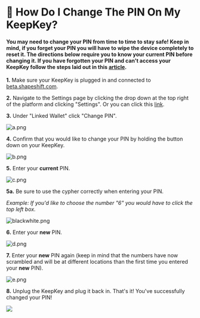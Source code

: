 # 🔭 How Do I Change The PIN On My KeepKey?

#### You may need to change your PIN from time to time to stay safe! Keep in mind, if you forget your PIN you will have to wipe the device completely to reset it. The directions below require you to know your current PIN before changing it. If you have forgotten your PIN and can't access your KeepKey follow the steps laid out in this [article](how-do-i-recover-on-my-keepkey.md).

**1.** Make sure your KeepKey is plugged in and connected to [beta.shapeshift.com](https://beta.shapeshift.com/dashboard).

**2.** Navigate to the Settings page by clicking the drop down at the top right of the platform and clicking "Settings". Or you can click this [link](https://beta.shapeshift.com/settings).

**3.** Under "Linked Wallet" click "Change PIN".

![a.png](https://shapeshift.zendesk.com/hc/article\_attachments/360013260380/a.png)

**4.** Confirm that you would like to change your PIN by holding the button down on your KeepKey.

![b.png](https://shapeshift.zendesk.com/hc/article\_attachments/360013260420/b.png)

**5.** Enter your **current** PIN.

![c.png](https://shapeshift.zendesk.com/hc/article\_attachments/360013260859/c.png)

**5a.** Be sure to use the cypher correctly when entering your PIN.

_Example: If you'd like to choose the number "6" you would have to click the top left box._

![blackwhite.png](https://shapeshift.zendesk.com/hc/article\_attachments/360091113892/blackwhite.png)

**6.** Enter your **new** PIN.

![d.png](https://shapeshift.zendesk.com/hc/article\_attachments/360013260440/d.png)

**7.** Enter your **new** PIN again (keep in mind that the numbers have now scrambled and will be at different locations than the first time you entered your **new** PIN).

![e.png](https://shapeshift.zendesk.com/hc/article\_attachments/360013260460/e.png)

**8.** Unplug the KeepKey and plug it back in. That's it! You've successfully changed your PIN!

![](https://shapeshift.zendesk.com/hc/article\_attachments/360013260480/f.png)
